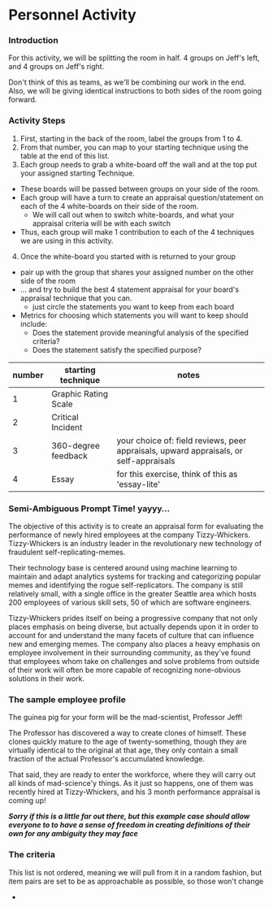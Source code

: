 Personnel Activity
===

### Introduction  
For this activity, we will be splitting the room in half. 4 groups on Jeff's left, and 4 groups on Jeff's right. 
  
Don't think of this as teams, as we'll be combining our work in the end. Also, we will be giving identical instructions to both sides of the room going forward.


### Activity Steps

1. First, starting in the back of the room, label the groups from 1 to 4.
2. From that number, you can map to your starting technique using the table at the end of this list.
3. Each group needs to grab a white-board off the wall and at the top put your assigned starting Technique.
  - These boards will be passed between groups on your side of the room. 
  - Each group will have a turn to create an appraisal question/statement on each of the 4 white-boards on their side of the room.
    + We will call out when to switch white-boards, and what your appraisal criteria will be with each switch 
  - Thus, each group will make 1 contribution to each of the 4 techniques we are using in this activity. 
4. Once the white-board you started with is returned to your group
  - pair up with the group that shares your assigned number on the other side of the room 
  - ... and try to build the best 4 statement appraisal for your board's appraisal technique that you can.
    + just circle the statements you want to keep from each board
  - Metrics for choosing which statements you will want to keep should include:
    + Does the statement provide meaningful analysis of the specified criteria?
    + Does the statement satisfy the specified purpose?

|number|starting technique|notes|
| --- | --- | --- |
|1|Graphic Rating Scale||
|2|Critical Incident||
|3|360-degree feedback|your choice of: field reviews, peer appraisals, upward appraisals, or self-appraisals|
|4|Essay|for this exercise, think of this as 'essay-lite'|

### Semi-Ambiguous Prompt Time! yayyy…

The objective of this activity is to create an appraisal form for evaluating the performance of newly hired employees at the company Tizzy-Whickers. Tizzy-Whickers is an industry leader in the revolutionary new technology of fraudulent self-replicating-memes.

Their technology base is centered around using machine learning to maintain and adapt analytics systems for tracking and categorizing popular memes and identifying the rogue self-replicators. The company is still relatively small, with a single office in the greater Seattle area which hosts 200 employees of various skill sets, 50 of which are software engineers. 

Tizzy-Whickers prides itself on being a progressive company that not only places emphasis on being diverse, but actually depends upon it in order to account for and understand the many facets of culture that can influence new and emerging memes. The company also places a heavy emphasis on employee involvement in their surrounding community, as they've found that employees whom take on challenges and solve problems from outside of their work will often be more capable of recognizing none-obvious solutions in their work.

### The sample employee profile
The guinea pig for your form will be the mad-scientist, Professor Jeff! 

The Professor has discovered a way to create clones of himself. These clones quickly mature to the age of twenty-something, though they are virtually identical to the original at that age, they only contain a small fraction of the actual Professor's accumulated knowledge.

That said, they are ready to enter the workforce, where they will carry out all kinds of mad-science'y things. As it just so happens, one of them was recently hired at Tizzy-Whickers, and his 3 month performance appraisal is coming up!

***Sorry if this is a little far out there, but this example case should allow everyone to to have a sense of freedom in creating definitions of their own for any ambiguity they may face***

### The criteria
This list is not ordered, meaning we will pull from it in a random fashion, but item pairs are set to be as approachable as possible, so those won't change

- 

